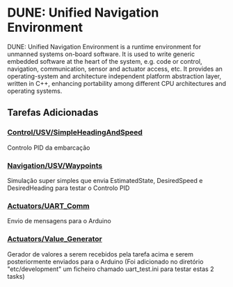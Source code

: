 DUNE: Unified Navigation Environment
======================================

DUNE: Unified Navigation Environment is a runtime environment for unmanned systems on-board software. It is used to write generic embedded software at the heart of the system, e.g. code or control, navigation, communication, sensor and actuator access, etc. It provides an operating-system and architecture independent platform abstraction layer, written in C++, enhancing portability among different CPU architectures and operating systems.


## Tarefas Adicionadas

### [Control/USV/SimpleHeadingAndSpeed](src/Control/USV/SimpleHeadingAndSpeed)
Controlo PID da embarcação

### [Navigation/USV/Waypoints](src/Navigation/USV/Waypoints)
Simulação super simples que envia EstimatedState, DesiredSpeed e DesiredHeading para testar o Controlo PID


### [Actuators/UART_Comm](src/Actuators/UART_Comm)
Envio de mensagens para o Arduino

### [Actuators/Value_Generator](Actuators/Value_Generator)
Gerador de valores a serem recebidos pela tarefa acima e serem posteriormente enviados para o Arduino
(Foi adicionado no diretório "etc/development" um ficheiro chamado uart_test.ini para testar estas 2 tasks)
